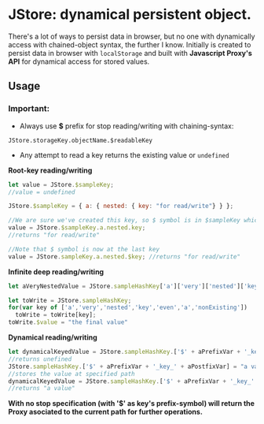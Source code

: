 # JStore: dynamical persistent object.
There's a lot of ways to persist data in browser, but no one with dynamically access with chained-object syntax, the further I know. Initially is created to persist data in browser with `localStorage` and built with **Javascript Proxy's API** for dynamical access for stored values.

## Usage
### Important:
* Always use **$** prefix for stop reading/writing with chaining-syntax:

`JStore.storageKey.objectName.$readableKey`

* Any attempt to read a key returns the existing value or `undefined`

**Root-key reading/writing**
```javascript
let value = JStore.$sampleKey;
//value = undefined

JStore.$sampleKey = { a: { nested: { key: "for read/write"} } };

//We are sure we've created this key, so $ symbol is in $sampleKey which returns the stored object with his native key-reading.
value = JStore.$sampleKey.a.nested.key; 
//returns "for read/write"

//Note that $ symbol is now at the last key
value = JStore.sampleKey.a.nested.$key; //returns "for read/write"
```

**Infinite deep reading/writing**
```javascript
let aVeryNestedValue = JStore.sampleHashKey['a']['very']['nested']['key']['even']['a']['nonExisting'].$key; 

let toWrite = JStore.sampleHashKey;
for(var key of ['a','very','nested','key','even','a','nonExisting'])
  toWrite = toWrite[key];
toWrite.$value = "the final value"
```

**Dynamical reading/writing**
```javascript
let dynamicalKeyedValue = JStore.sampleHashKey.['$' + aPrefixVar + '_key_' + aPostfixVar]; 
//returns unefined
JStore.sampleHashKey.['$' + aPrefixVar + '_key_' + aPostfixVar] = "a value"; 
//stores the value at specified path
dynamicalKeyedValue = JStore.sampleHashKey.['$' + aPrefixVar + '_key_' + aPostfixVar];
//returns "a value"
```

**With no stop specification (with '$' as key's prefix-symbol) will return the Proxy asociated to the current path for further operations.**
